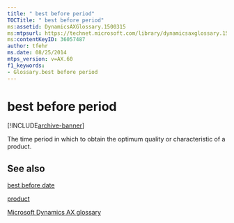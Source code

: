 ```yaml
---
title: " best before period"
TOCTitle: " best before period"
ms:assetid: DynamicsAXGlossary.1500315
ms:mtpsurl: https://technet.microsoft.com/library/dynamicsaxglossary.1500315(v=AX.60)
ms:contentKeyID: 36057487
author: tfehr
ms.date: 08/25/2014
mtps_version: v=AX.60
f1_keywords:
- Glossary.best before period
---
```


# best before period


[!INCLUDE[archive-banner](includes/archive-banner.md)]

The time period in which to obtain the optimum quality or characteristic of a product.

## See also

[best before date](best-before-date.md)

[product](product.md)

[Microsoft Dynamics AX glossary](glossary/microsoft-dynamics-ax-glossary.md)

  


